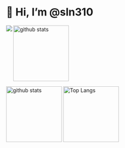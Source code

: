 <h1 align="left">👋 Hi, I’m @sln310</h1>

<!--- 👋 Hi, I’m @sln310

<!---
sln310/sln310 is a ✨ special ✨ repository because its `README.md` (this file) appears on your GitHub profile.
You can click the Preview link to take a look at your changes.
--->


<!--- Status & lamguage --->
<!-- <p align="left"> 
  <img alt="Top Langs" height="150px" src="https://github-readme-stats.vercel.app/api?/top-langs/username=sln310&layout=compact&count_private=true&show_icons=true&theme=onedark" />
  <img alt="github stats" height="150px" src="https://github-readme-stats.vercel.app/api/username=sln310&count_private=true&show_icons=true&show_icons=true&theme=onedark" />
</p> -->
 


<!--- Status & lamguage --->
<p align="left"> 
<a href="https://github.com/anuraghazra/github-readme-stats">
  <img align="left" src="https://github-readme-stats.vercel.app/api/top-langs/?username=sln310&layout=compact&theme=onedark" />
</a>
  <!---<img alt="Top Langs" height="150px" src="https://github-readme-stats.vercel.app/api/top-langs/?username=sln310&layout=compact&theme=onedark" />--->
  <img alt="github stats" height="150px" src="https://github-readme-stats.vercel.app/api?username=sln310&show_icons=true&theme=onedark" />
</p>
  

<!-- [![trophy](https://github-profile-trophy.vercel.app/?username=sln310&theme=onedark&column=7
)](https://github.com/ryo-ma/github-profile-trophy) -->


<p align="left"> 
  <img alt="github stats" height="150px" src="https://github-readme-stats.vercel.app/api?username=sln310&theme=dracula&show_icons=ture" />
<img alt="Top Langs" height="150px" src="https://github-readme-stats.vercel.app/api/top-langs/?username=sln310&layout=compact&show_icons=true&theme=dracula" />
</p>
